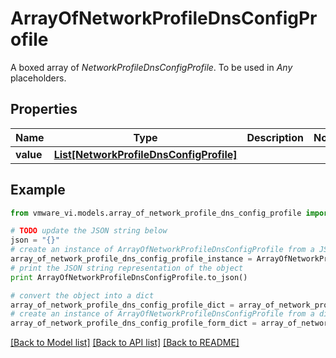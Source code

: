 # ArrayOfNetworkProfileDnsConfigProfile

A boxed array of *NetworkProfileDnsConfigProfile*. To be used in *Any* placeholders. 

## Properties
Name | Type | Description | Notes
------------ | ------------- | ------------- | -------------
**value** | [**List[NetworkProfileDnsConfigProfile]**](NetworkProfileDnsConfigProfile.md) |  | 

## Example

```python
from vmware_vi.models.array_of_network_profile_dns_config_profile import ArrayOfNetworkProfileDnsConfigProfile

# TODO update the JSON string below
json = "{}"
# create an instance of ArrayOfNetworkProfileDnsConfigProfile from a JSON string
array_of_network_profile_dns_config_profile_instance = ArrayOfNetworkProfileDnsConfigProfile.from_json(json)
# print the JSON string representation of the object
print ArrayOfNetworkProfileDnsConfigProfile.to_json()

# convert the object into a dict
array_of_network_profile_dns_config_profile_dict = array_of_network_profile_dns_config_profile_instance.to_dict()
# create an instance of ArrayOfNetworkProfileDnsConfigProfile from a dict
array_of_network_profile_dns_config_profile_form_dict = array_of_network_profile_dns_config_profile.from_dict(array_of_network_profile_dns_config_profile_dict)
```
[[Back to Model list]](../README.md#documentation-for-models) [[Back to API list]](../README.md#documentation-for-api-endpoints) [[Back to README]](../README.md)


